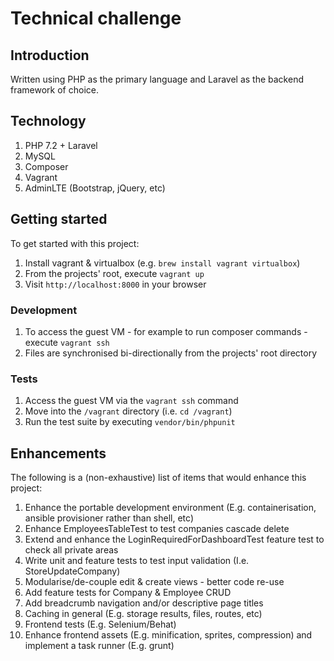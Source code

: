 # Technical challenge

## Introduction

Written using PHP as the primary language and Laravel as the backend framework of choice.

## Technology

1) PHP 7.2 + Laravel
1) MySQL
1) Composer
1) Vagrant
1) AdminLTE (Bootstrap, jQuery, etc)

## Getting started

To get started with this project:

1) Install vagrant & virtualbox (e.g. `brew install vagrant virtualbox`)
1) From the projects' root, execute `vagrant up`
1) Visit `http://localhost:8000` in your browser

### Development

1) To access the guest VM - for example to run composer commands - execute `vagrant ssh`
1) Files are synchronised bi-directionally from the projects' root directory

### Tests

1) Access the guest VM via the `vagrant ssh` command
1) Move into the `/vagrant` directory (i.e. `cd /vagrant`)
1) Run the test suite by executing `vendor/bin/phpunit`

## Enhancements

The following is a (non-exhaustive) list of items that would enhance this project:

1) Enhance the portable development environment (E.g. containerisation, ansible provisioner rather than shell, etc)
1) Enhance EmployeesTableTest to test companies cascade delete
1) Extend and enhance the LoginRequiredForDashboardTest feature test to check all private areas
1) Write unit and feature tests to test input validation (I.e. StoreUpdateCompany)
1) Modularise/de-couple edit & create views - better code re-use
1) Add feature tests for Company & Employee CRUD
1) Add breadcrumb navigation and/or descriptive page titles
1) Caching in general (E.g. storage results, files, routes, etc)
1) Frontend tests (E.g. Selenium/Behat)
1) Enhance frontend assets (E.g. minification, sprites, compression) and implement a task runner (E.g. grunt)
